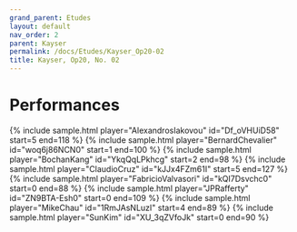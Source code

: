 ```yaml
---
grand_parent: Etudes
layout: default
nav_order: 2
parent: Kayser
permalink: /docs/Etudes/Kayser_Op20-02
title: Kayser, Op20, No. 02
---
```

# Performances
<div class="sample-container">
    {% include sample.html player="AlexandrosIakovou" id="Df_oVHUiD58" start=5 end=118 %}
    {% include sample.html player="BernardChevalier" id="woq6j86NCN0" start=1 end=100 %}
    {% include sample.html player="BochanKang" id="YkqQqLPkhcg" start=2 end=98 %}
    {% include sample.html player="ClaudioCruz" id="kJJx4FZm61I" start=5 end=127 %}
    {% include sample.html player="FabricioValvasori" id="kQI7Dsvchc0" start=0 end=88 %}
    {% include sample.html player="JPRafferty" id="ZN9BTA-Esh0" start=0 end=109 %}
    {% include sample.html player="MikeChau" id="1RmJAsNLuzI" start=4 end=89 %}
    {% include sample.html player="SunKim" id="XU_3qZVfoJk" start=0 end=90 %}
</div>